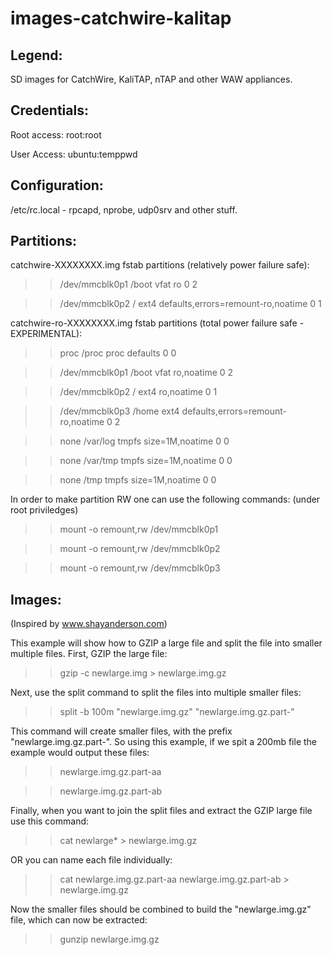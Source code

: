 # images-catchwire-kalitap

Legend:
-------
SD images for CatchWire, KaliTAP, nTAP and other WAW appliances.


Credentials:
------------
Root access:	root:root

User Access:	ubuntu:temppwd


Configuration:
--------------
/etc/rc.local - rpcapd, nprobe, udp0srv and other stuff.


Partitions:
-----------
catchwire-XXXXXXXX.img fstab partitions (relatively power failure safe):

 >> /dev/mmcblk0p1 /boot vfat ro                                 0 2

 >> /dev/mmcblk0p2 /     ext4 defaults,errors=remount-ro,noatime 0 1

catchwire-ro-XXXXXXXX.img fstab partitions (total power failure safe - EXPERIMENTAL):

 >> proc           /proc    proc   defaults                           0 0

 >> /dev/mmcblk0p1 /boot    vfat   ro,noatime                         0 2

 >> /dev/mmcblk0p2 /        ext4   ro,noatime                         0 1

 >> /dev/mmcblk0p3 /home    ext4   defaults,errors=remount-ro,noatime 0 2

 >> none           /var/log tmpfs  size=1M,noatime                    0 0

 >> none           /var/tmp tmpfs  size=1M,noatime                    0 0

 >> none           /tmp     tmpfs  size=1M,noatime                    0 0


In order to make partition RW one can use the following commands:
(under root priviledges)

 >> mount -o remount,rw /dev/mmcblk0p1

 >> mount -o remount,rw /dev/mmcblk0p2

 >> mount -o remount,rw /dev/mmcblk0p3


Images:
-------
(Inspired by www.shayanderson.com)

This example will show how to GZIP a large file and split the file into smaller multiple files. First, GZIP the large file:

 >> gzip -c newlarge.img > newlarge.img.gz

Next, use the split command to split the files into multiple smaller files:

 >> split -b 100m "newlarge.img.gz" "newlarge.img.gz.part-"

This command will create smaller files, with the prefix "newlarge.img.gz.part-". So using this example, if we spit a 200mb file the example would output these files: 

 >> newlarge.img.gz.part-aa

 >> newlarge.img.gz.part-ab

Finally, when you want to join the split files and extract the GZIP large file use this command: 

 >> cat newlarge* > newlarge.img.gz

OR you can name each file individually: 

 >> cat newlarge.img.gz.part-aa newlarge.img.gz.part-ab > newlarge.img.gz

Now the smaller files should be combined to build the "newlarge.img.gz" file, which can now be extracted:

 >> gunzip newlarge.img.gz

